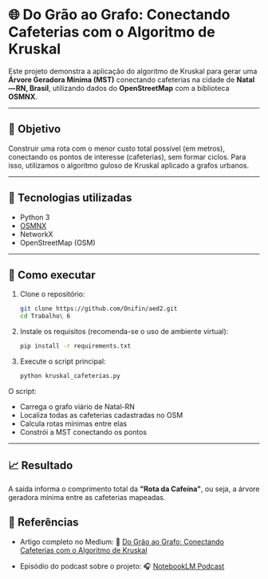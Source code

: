 # 🌐 Do Grão ao Grafo: Conectando Cafeterias com o Algoritmo de Kruskal

Este projeto demonstra a aplicação do algoritmo de Kruskal para gerar uma **Árvore Geradora Mínima (MST)** conectando cafeterias na cidade de **Natal — RN, Brasil**, utilizando dados do **OpenStreetMap** com a biblioteca **OSMNX**.

---

## 📌 Objetivo

Construir uma rota com o menor custo total possível (em metros), conectando os pontos de interesse (cafeterias), sem formar ciclos. Para isso, utilizamos o algoritmo guloso de Kruskal aplicado a grafos urbanos.

---

## 🧰 Tecnologias utilizadas

- Python 3
- [OSMNX](https://github.com/gboeing/osmnx)
- NetworkX
- OpenStreetMap (OSM)

---

## 🚀 Como executar

1. Clone o repositório:
   ```bash
   git clone https://github.com/Onifin/aed2.git
   cd Trabalho\ 6
   ``` 

2. Instale os requisitos (recomenda-se o uso de ambiente virtual):

   ```bash
   pip install -r requirements.txt
   ```

3. Execute o script principal:

   ```bash
   python kruskal_cafeterias.py
   ```

O script:

* Carrega o grafo viário de Natal-RN
* Localiza todas as cafeterias cadastradas no OSM
* Calcula rotas mínimas entre elas
* Constrói a MST conectando os pontos

---

## 📈 Resultado

A saída informa o comprimento total da **"Rota da Cafeína"**, ou seja, a árvore geradora mínima entre as cafeterias mapeadas.

## 🔗 Referências

* Artigo completo no Medium:
  📄 [Do Grão ao Grafo: Conectando Cafeterias com o Algoritmo de Kruskal](https://medium.com/@onifin/do-gr%C3%A3o-ao-grafo-conectando-cafeterias-com-o-algoritmo-de-kruskal-65a857c3dcfc)

* Episódio do podcast sobre o projeto:
  🎧 [NotebookLM Podcast](https://notebooklm.google.com/notebook/40f4d4a8-84d8-448e-91e9-4717b2a64458/audio)

